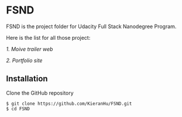 # FSND

FSND is the project folder for Udacity Full Stack Nanodegree Program.

Here is the list for all those project:

*1. Moive trailer web*

*2. Portfolio site*

## Installation

Clone the GitHub repository

```{bash}
$ git clone https://github.com/KieranHu/FSND.git
$ cd FSND
```
